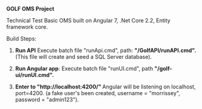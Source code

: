 <b>GOLF OMS Project
</b>

Technical Test 
Basic OMS built on Angular 7, .Net Core 2.2, Entity framework core.

Build Steps:
1) <b>Run API</b> Execute batch file "runApi.cmd", path: <b>"/GolfAPI/runAPI.cmd".</b> (This file will create and seed a SQL Server database).


2) <b> Run Angular app</b>: Execute batch file "runUI.cmd", path <b>"/golf-ui/runUI.cmd".</b>

3) <b>Enter to "http://localhost:4200/" </b> Angular will be listening on localhost, port=4200.
 (a fake user's been created, username = "morrissey", password = "admin123").
 
 

